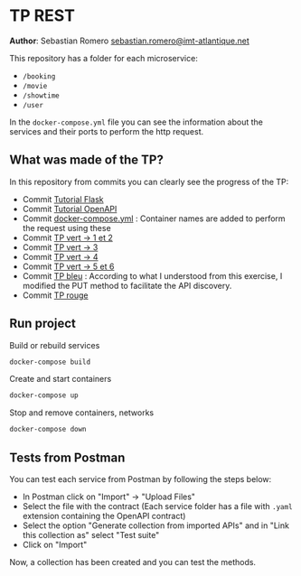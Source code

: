 # TP REST

**Author**: Sebastian Romero <sebastian.romero@imt-atlantique.net>

This repository has a folder for each microservice:

* `/booking`
* `/movie`
* `/showtime`
* `/user`

In the `docker-compose.yml` file you can see the information about the services and their ports to perform the http request.

## What was made of the TP?

In this repository from commits you can clearly see the progress of the TP:

* Commit [Tutorial Flask](https://github.com/sebasro10/TP_REST/commit/2f7655c4320306356f44db0d216da8565e92354e)
* Commit [Tutorial OpenAPI](https://github.com/sebasro10/TP_REST/commit/955555da9f37c024800f9056ff2a867a09048da9)
* Commit [docker-compose.yml](https://github.com/sebasro10/TP_REST/commit/02f7e98dab233344ee646def90355a42693bf5b7) : Container names are added to perform the request using these
* Commit [TP vert -> 1 et 2](https://github.com/sebasro10/TP_REST/commit/eb14aa7a2b682efd6fa8d734dfcc43f2b207df51)
* Commit [TP vert -> 3](https://github.com/sebasro10/TP_REST/commit/dead0bd5611ae512bfeca588a0f720a69fc8737b)
* Commit [TP vert -> 4](https://github.com/sebasro10/TP_REST/commit/35c6458f88fd20933919888bbe4b0221346239c1)
* Commit [TP vert -> 5 et 6](https://github.com/sebasro10/TP_REST/commit/f7ea9198d8336ce7d48fe83419633fb2a8e4fc11)
* Commit [TP bleu](https://github.com/sebasro10/TP_REST/commit/890a08d1fd2b0b3fd606af9238f764cb9762de02) : According to what I understood from this exercise, I modified the PUT method to facilitate the API discovery.
* Commit [TP rouge](https://github.com/sebasro10/TP_REST/commit/8e1c6a9af6a85a2f812e6b41cf7e5028c976930a)

## Run project

Build or rebuild services
```bash
docker-compose build
```

Create and start containers
```bash
docker-compose up
```

Stop and remove containers, networks
```bash
docker-compose down
```

## Tests from Postman

You can test each service from Postman by following the steps below:

* In Postman click on "Import" -> "Upload Files"
* Select the file with the contract (Each service folder has a file with `.yaml` extension containing the OpenAPI contract)
* Select the option "Generate collection from imported APIs" and in "Link this collection as" select "Test suite"
* Click on "Import"

Now, a collection has been created and you can test the methods.
